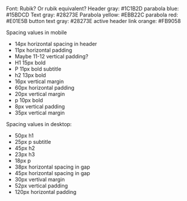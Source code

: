 Font: Rubik? Or rubik equivalent?
Header gray: #1C1B2D
parabola blue: #15BDCD
Text gray: #28273E
Parabola yellow: #EBB22C
parabola red: #E01E5B
button text gray: #28273E
active header link orange: #FB9058

Spacing values in mobile

- 14px horizontal spacing in header
- 11px horizontal padding
- Maybe 11-12 vertical padding?
- H1 15px bold
- P 11px bold subtitle
- h2 13px bold
- 16px vertical margin
- 60px horizontal padding
- 20px vertical margin
- p 10px bold
- 8px vertical padding
- 35px vertical margin

Spacing values in desktop:

- 50px h1
- 25px p subtitle
- 45px h2
- 23px h3
- 18px p
- 38px horizontal spacing in gap
- 45px horizontal spacing in gap
- 30px vertival margin
- 52px vertical padding
- 120px horizontal padding
